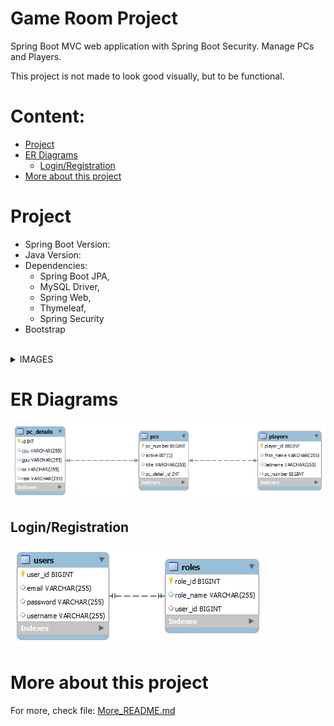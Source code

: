 <h1>Game Room Project</h1>

Spring Boot MVC web application with Spring Boot Security. 
Manage PCs and Players.

This project is not made to look good visually, but to be functional.

# Content:

- [Project](#project)
- [ER Diagrams](#er-diagrams)
  - [Login/Registration](#loginregistration)
- [More about this project](#more-about-this-project)

# Project

- Spring Boot Version: 
- Java Version: 
- Dependencies:
  - Spring Boot JPA,
  - MySQL Driver,
  - Spring Web,
  - Thymeleaf,
  - Spring Security
- Bootstrap

<br/>

<details>
<summary>IMAGES</summary>

  <img src="./other/landing-page.png"/>

  <img src="./other/login-page.png"/>

  <img src="./other/registration-page.png"/>

  <img src="./other/home-page.png"/>

  <img src="./other/employee-pc.png"/>

  <img src="./other/manager-pc.png"/>

  <img src="./other/admin-pc.png"/>

</details>

# ER Diagrams

<img src="./other/er.png" />

## Login/Registration

<img src="./other/users-roles.png"/>

# More about this project

For more, check file: <a href = "./More_README.md">More_README.md</a>